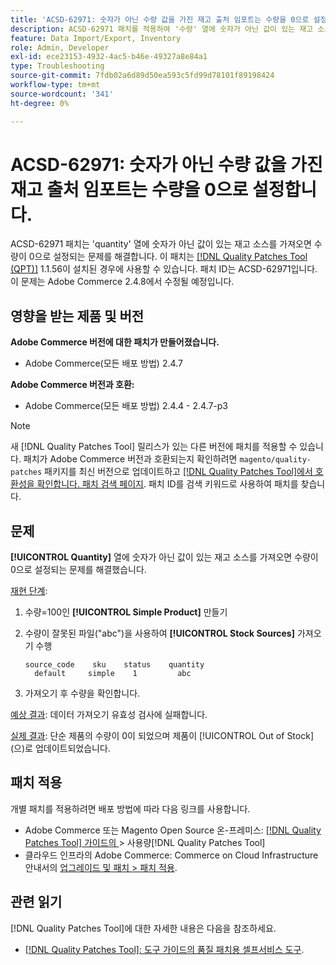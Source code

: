 ```yaml
---
title: 'ACSD-62971: 숫자가 아닌 수량 값을 가진 재고 출처 임포트는 수량을 0으로 설정합니다.'
description: ACSD-62971 패치를 적용하여 '수량' 열에 숫자가 아닌 값이 있는 재고 소스를 가져오면 수량이 0으로 설정되는 Adobe Commerce 문제를 해결합니다.
feature: Data Import/Export, Inventory
role: Admin, Developer
exl-id: ece23153-4932-4ac5-b46e-49327a8e84a1
type: Troubleshooting
source-git-commit: 7fdb02a6d89d50ea593c5fd99d78101f89198424
workflow-type: tm+mt
source-wordcount: '341'
ht-degree: 0%

---
```


# ACSD-62971: 숫자가 아닌 수량 값을 가진 재고 출처 임포트는 수량을 0으로 설정합니다.

ACSD-62971 패치는 &#39;quantity&#39; 열에 숫자가 아닌 값이 있는 재고 소스를 가져오면 수량이 0으로 설정되는 문제를 해결합니다. 이 패치는 [[!DNL Quality Patches Tool (QPT)]](/help/tools/quality-patches-tool/quality-patches-tool-to-self-serve-quality-patches.md) 1.1.56이 설치된 경우에 사용할 수 있습니다. 패치 ID는 ACSD-62971입니다. 이 문제는 Adobe Commerce 2.4.8에서 수정될 예정입니다.

## 영향을 받는 제품 및 버전

**Adobe Commerce 버전에 대한 패치가 만들어졌습니다.**

* Adobe Commerce(모든 배포 방법) 2.4.7

**Adobe Commerce 버전과 호환:**

* Adobe Commerce(모든 배포 방법) 2.4.4 - 2.4.7-p3

>[!NOTE]
>
>새 [!DNL Quality Patches Tool] 릴리스가 있는 다른 버전에 패치를 적용할 수 있습니다. 패치가 Adobe Commerce 버전과 호환되는지 확인하려면 `magento/quality-patches` 패키지를 최신 버전으로 업데이트하고 [[!DNL Quality Patches Tool]에서 호환성을 확인합니다. 패치 검색 페이지](https://experienceleague.adobe.com/tools/commerce-quality-patches/index.html). 패치 ID를 검색 키워드로 사용하여 패치를 찾습니다.

## 문제

**[!UICONTROL Quantity]** 열에 숫자가 아닌 값이 있는 재고 소스를 가져오면 수량이 0으로 설정되는 문제를 해결했습니다.

<u>재현 단계</u>:

1. 수량=100인 **[!UICONTROL Simple Product]** 만들기
1. 수량이 잘못된 파일(&quot;abc&quot;)을 사용하여 **[!UICONTROL Stock Sources]** 가져오기 수행

   ```table
   source_code    sku    status    quantity
     default     simple    1         abc
   ```

1. 가져오기 후 수량을 확인합니다.

<u>예상 결과</u>:
데이터 가져오기 유효성 검사에 실패합니다.

<u>실제 결과</u>:
단순 제품의 수량이 0이 되었으며 제품이 [!UICONTROL Out of Stock]&#x200B;(으)로 업데이트되었습니다.

## 패치 적용

개별 패치를 적용하려면 배포 방법에 따라 다음 링크를 사용합니다.

* Adobe Commerce 또는 Magento Open Source 온-프레미스: [[!DNL Quality Patches Tool]  가이드의 ](/help/tools/quality-patches-tool/usage.md)> 사용량[!DNL Quality Patches Tool]
* 클라우드 인프라의 Adobe Commerce: Commerce on Cloud Infrastructure 안내서의 [업그레이드 및 패치 > 패치 적용](https://experienceleague.adobe.com/docs/commerce-cloud-service/user-guide/develop/upgrade/apply-patches.html).

## 관련 읽기

[!DNL Quality Patches Tool]에 대한 자세한 내용은 다음을 참조하세요.

* [[!DNL Quality Patches Tool]: 도구 가이드의 품질 패치용 셀프서비스 도구](/help/tools/quality-patches-tool/quality-patches-tool-to-self-serve-quality-patches.md).
